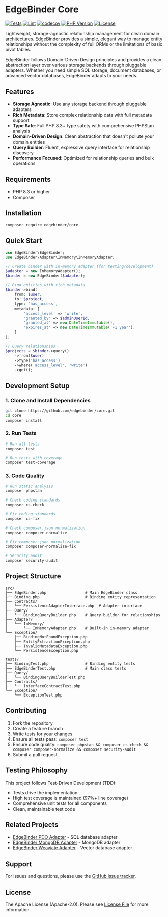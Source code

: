 # EdgeBinder Core

[![Tests](https://github.com/edgebinder/core/actions/workflows/test.yaml/badge.svg)](https://github.com/edgebinder/core/actions/workflows/test.yaml)
[![Lint](https://github.com/edgebinder/core/actions/workflows/lint.yaml/badge.svg)](https://github.com/edgebinder/core/actions/workflows/lint.yaml)
[![codecov](https://codecov.io/gh/edgebinder/core/graph/badge.svg)](https://codecov.io/gh/edgebinder/core)
[![PHP Version](https://img.shields.io/badge/php-%3E%3D8.3-blue.svg)](https://php.net/)
[![License](https://img.shields.io/badge/license-Apache%202.0-blue.svg)](LICENSE)

Lightweight, storage-agnostic relationship management for clean domain architectures. EdgeBinder provides a simple, elegant way to manage entity relationships without the complexity of full ORMs or the limitations of basic pivot tables.

EdgeBinder follows Domain-Driven Design principles and provides a clean abstraction layer over various storage backends through pluggable adapters. Whether you need simple SQL storage, document databases, or advanced vector databases, EdgeBinder adapts to your needs.

## Features

- **Storage Agnostic**: Use any storage backend through pluggable adapters
- **Rich Metadata**: Store complex relationship data with full metadata support
- **Type Safe**: Full PHP 8.3+ type safety with comprehensive PHPStan analysis
- **Domain-Driven Design**: Clean abstraction that doesn't pollute your domain entities
- **Query Builder**: Fluent, expressive query interface for relationship discovery
- **Performance Focused**: Optimized for relationship queries and bulk operations

## Requirements

- PHP 8.3 or higher
- Composer

## Installation

```bash
composer require edgebinder/core
```

## Quick Start

```php
use EdgeBinder\EdgeBinder;
use EdgeBinder\Adapter\InMemory\InMemoryAdapter;

// Create binder with in-memory adapter (for testing/development)
$adapter = new InMemoryAdapter();
$binder = new EdgeBinder($adapter);

// Bind entities with rich metadata
$binder->bind(
    from: $user,
    to: $project,
    type: 'has_access',
    metadata: [
        'access_level' => 'write',
        'granted_by' => $adminUserId,
        'granted_at' => new DateTimeImmutable(),
        'expires_at' => new DateTimeImmutable('+1 year'),
    ]
);

// Query relationships
$projects = $binder->query()
    ->from($user)
    ->type('has_access')
    ->where('access_level', 'write')
    ->get();
```

## Development Setup

### 1. Clone and Install Dependencies

```bash
git clone https://github.com/edgebinder/core.git
cd core
composer install
```

### 2. Run Tests

```bash
# Run all tests
composer test

# Run tests with coverage
composer test-coverage
```

### 3. Code Quality

```bash
# Run static analysis
composer phpstan

# Check coding standards
composer cs-check

# Fix coding standards
composer cs-fix

# Check composer.json normalization
composer composer-normalize

# Fix composer.json normalization
composer composer-normalize-fix

# Security audit
composer security-audit
```

## Project Structure

```
src/
├── EdgeBinder.php                 # Main EdgeBinder class
├── Binding.php                    # Binding entity representation
├── Contracts/
│   └── PersistenceAdapterInterface.php  # Adapter interface
├── Query/
│   └── BindingQueryBuilder.php    # Query builder for relationships
├── Adapter/
│   └── InMemory/
│       └── InMemoryAdapter.php    # Built-in in-memory adapter
└── Exception/
    ├── BindingNotFoundException.php
    ├── EntityExtractionException.php
    ├── InvalidMetadataException.php
    └── PersistenceException.php

tests/
├── BindingTest.php                # Binding entity tests
├── EdgeBinderTest.php             # Main class tests
├── Query/
│   └── BindingQueryBuilderTest.php
├── Contracts/
│   └── InterfaceContractTest.php
└── Exception/
    └── ExceptionTest.php
```



## Contributing

1. Fork the repository
2. Create a feature branch
3. Write tests for your changes
4. Ensure all tests pass: `composer test`
5. Ensure code quality: `composer phpstan && composer cs-check && composer composer-normalize && composer security-audit`
6. Submit a pull request

## Testing Philosophy

This project follows Test-Driven Development (TDD):
- Tests drive the implementation
- High test coverage is maintained (97%+ line coverage)
- Comprehensive unit tests for all components
- Clean, maintainable test code

## Related Projects

- [EdgeBinder PDO Adapter](https://github.com/edgebinder/pdo-adapter) - SQL database adapter
- [EdgeBinder MongoDB Adapter](https://github.com/edgebinder/mongodb-adapter) - MongoDB adapter
- [EdgeBinder Weaviate Adapter](https://github.com/edgebinder/weaviate-adapter) - Vector database adapter

## Support

For issues and questions, please use the [GitHub issue tracker](https://github.com/edgebinder/core/issues).

## License

The Apache License (Apache-2.0). Please see [License File](LICENSE) for more information.